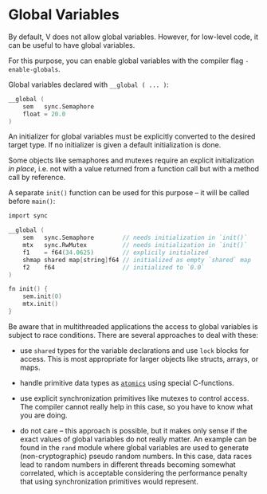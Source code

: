 # Global Variables

By default, V does not allow global variables.
However, for low-level code, it can be useful to have global variables.

For this purpose, you can enable global variables with the compiler flag `-enable-globals`.

Global variables declared with `__global ( ... )`:

```v failcompile
__global (
	sem   sync.Semaphore
	float = 20.0
)
```

An initializer for global variables must be explicitly converted to the desired target type.
If no initializer is given a default initialization is done.

Some objects like semaphores and mutexes require an explicit initialization *in place*, i.e.
not with a value returned from a function call but with a method call by reference.

A separate `init()` function can be used for this purpose – it will be called before `main()`:

```v nofmt globals
import sync

__global (
	sem   sync.Semaphore        // needs initialization in `init()`
	mtx   sync.RwMutex          // needs initialization in `init()`
	f1    = f64(34.0625)        // explicily initialized
	shmap shared map[string]f64 // initialized as empty `shared` map
	f2    f64                   // initialized to `0.0`
)

fn init() {
	sem.init(0)
	mtx.init()
}
```

Be aware that in multithreaded applications the access to global variables is subject
to race conditions.
There are several approaches to deal with these:

- use `shared` types for the variable declarations and use `lock` blocks for access.
  This is most appropriate for larger objects like structs, arrays, or maps.

- handle primitive data types as [`atomics`](../advanced-concepts/atomics.md) using special C-functions.

- use explicit synchronization primitives like mutexes to control access. The compiler
  cannot really help in this case, so you have to know what you are doing.

- do not care – this approach is possible, but it makes only sense if the exact values
  of global variables do not really matter. An example can be found in the `rand` module
  where global variables are used to generate (non-cryptographic) pseudo random numbers.
  In this case, data races lead to random numbers in different threads becoming somewhat
  correlated, which is acceptable considering the performance penalty that using
  synchronization primitives would represent.
